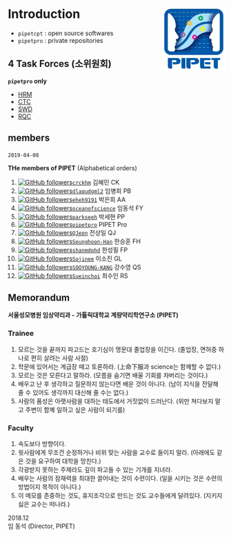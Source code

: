 # Introduction <img src="assets/PIPET-A-02.JPG"  align="right" height="150" />

- `pipetcpt` : open source softwares
- `pipetpro` : private repositories

## 4 Task Forces (소위원회)

**`pipetpro` only**

- [HRM](https://github.com/pipetpro/HRM-meeting) 
- [CTC](https://github.com/pipetpro/CTC-meeting) 
- [SWD](https://github.com/pipetpro/SWD-meeting) 
- [RQC](https://github.com/pipetpro/RQC-meeting) 

## members

`2019-04-08`

**THe members of PIPET** (Alphabetical orders)

1. [![GitHub followers](https://img.shields.io/github/followers/crckhm.svg?label=Follow&style=social)`crckhm`](https://github.com/crckhm) 김혜민 CK
1. [![GitHub followers](https://img.shields.io/github/followers/dlaqudgml2.svg?label=Follow&style=social)`dlaqudgml2`](https://github.com/dlaqudgml2) 임병희 PB
1. [![GitHub followers](https://img.shields.io/github/followers/eheh9191.svg?label=Follow&style=social)`eheh9191`](https://github.com/eheh9191) 박은희 AA
1. [![GitHub followers](https://img.shields.io/github/followers/oceanofscience.svg?label=Follow&style=social)`oceanofscience`](https://github.com/oceanofscience) 임동석 FY
1. [![GitHub followers](https://img.shields.io/github/followers/parkseeh.svg?label=Follow&style=social)`parkseeh`](https://github.com/parkseeh) 박세현 PP
1. [![GitHub followers](https://img.shields.io/github/followers/pipetpro.svg?label=Follow&style=social)`pipetpro`](https://github.com/pipetpro) PIPET Pro
1. [![GitHub followers](https://img.shields.io/github/followers/QJeon.svg?label=Follow&style=social)`QJeon`](https://github.com/QJeon) 전상일 QJ
1. [![GitHub followers](https://img.shields.io/github/followers/Seunghoon-Han.svg?label=Follow&style=social)`Seunghoon-Han`](https://github.com/Seunghoon-Han) 한승훈 FH
1. [![GitHub followers](https://img.shields.io/github/followers/shanmdphd.svg?label=Follow&style=social)`shanmdphd`](https://github.com/shanmdphd) 한성필 FP
1. [![GitHub followers](https://img.shields.io/github/followers/Sojinee.svg?label=Follow&style=social)`Sojinee`](https://github.com/Sojinee) 이소진 GL
1. [![GitHub followers](https://img.shields.io/github/followers/SOOYOUNG-KANG.svg?label=Follow&style=social)`SOOYOUNG-KANG`](https://github.com/SOOYOUNG-KANG) 강수영 QS
1. [![GitHub followers](https://img.shields.io/github/followers/Sueinchoi.svg?label=Follow&style=social)`Sueinchoi`](https://github.com/Sueinchoi) 최수인 RS

## Memorandum

**서울성모병원 임상약리과 - 가톨릭대학교 계량약리학연구소 (PIPET)**

### Trainee

1. 모르는 것을 끝까지 파고드는 호기심이 명문대 졸업장을 이긴다. (졸업장, 면허증 하나로 편히 살려는 사람 사절)
2. 학문에 있어서는 계급장 떼고 토론하라. (上命下服과 science는 함께할 수 없다.)
3. 모르는 것은 모른다고 말하라. (모름을 숨기면 배울 기회를 차버리는 것이다.)
4. 배우고 난 후 생각하고 질문하지 않는다면 배운 것이 아니다. (남이 지식을 전달해 줄 수 있어도 생각까지 대신해 줄 수는 없다.)
5. 사람의 품성은 아랫사람을 대하는 태도에서 거짓없이 드러난다. (위만 쳐다보지 말고 주변이 함꼐 일하고 싶은 사람이 되기를)

### Faculty

1. 속도보다 방향이다.
2. 윗사람에게 무조건 순정하거나 비위 맞는 사람을 교수로 들이지 말라. (아래에도 같은 것을 요구하여 대학을 망친다.)
3. 각광받지 못하는 주제라도 깊이 파고들 수 있는 기개를 지녀라.
4. 배우는 사람의 잠재력을 최대한 끌어내는 것이 수련이다. (일을 시키는 것은 수련의 방법이지 목적이 아니다.)
5. 이 메모를 존중하는 것도, 휴지조각으로 만드는 것도 교수들에게 달려있다. (지키지 싫은 교수는 떠나라.)

2018.12  
임 동석 (Director, PIPET)
